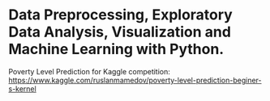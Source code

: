 # Data Preprocessing, Exploratory Data Analysis, Visualization and Machine Learning with Python.
Poverty Level Prediction for Kaggle competition: 
https://www.kaggle.com/ruslanmamedov/poverty-level-prediction-beginer-s-kernel
